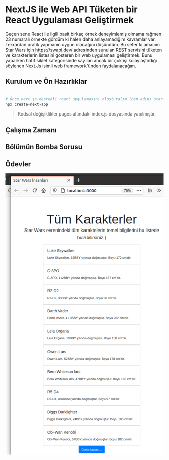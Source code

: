 # NextJS ile Web API Tüketen bir React Uygulaması Geliştirmek

Geçen sene React ile ilgili basit birkaç örnek deneyimlemiş olmama rağmen 23 numaralı örnekte gördüm ki halen daha anlayamadığım kavramlar var. Tekrardan pratik yapmanın uygun olacağını düşündüm. Bu sefer ki amacım Star Wars için <https://swapi.dev/> adresinden sunulan REST servisini tüketen ve karakterlerin listesini gösteren bir web uygulaması geliştirmek. Bunu yaparken hafif siklet kategorisinde sayılan ancak bir çok işi kolaylaştırdığı söylenen Next.Js isimli web framework'ünden faydalanacağım.

## Kurulum ve Ön Hazırlıklar

```bash

# Önce next.js destekli react uygulamasını oluşturalım (ben adını star-wars-peoples olarak isimlendirdim)
npx create-next-app
```

>Kodsal değişiklikler pages altındaki index.js dosyasında yapılmıştır.

## Çalışma Zamanı

## Bölümün Bomba Sorusu

## Ödevler

![Screenshot_1.png](./assets/Screenshot_1.png)
